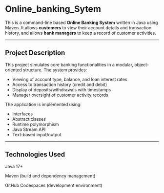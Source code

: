 # Online_banking_Sytem

This is a command-line based **Online Banking System** written in Java using Maven. It allows **customers** to view their account details and transaction history, and allows **bank managers** to keep a record of customer activities.

---

## Project Description

This project simulates core banking functionalities in a modular, object-oriented structure. The system provides:

- Viewing of account type, balance, and loan interest rates
- Access to transaction history (credit and debit)
- Display of deposits/withdrawals with timestamps
- Manager oversight of customer activity records

The application is implemented using:
- Interfaces
- Abstract classes
- Runtime polymorphism
- Java Stream API
- Text-based input/output

---

## Technologies Used
Java 17+

Maven (build and dependency management)

GitHub Codespaces (development environment)